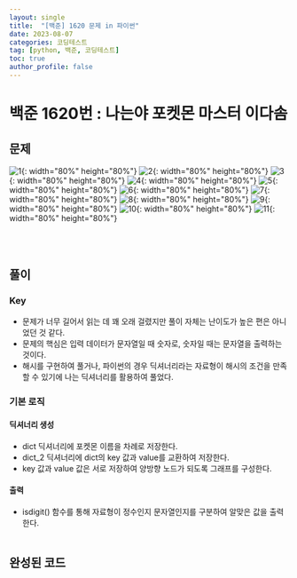 ```yaml
---
layout: single
title:  "[백준] 1620 문제 in 파이썬"
date: 2023-08-07
categories: 코딩테스트
tag: [python, 백준, 코딩테스트]
toc: true
author_profile: false
---
```


# 백준 1620번 : 나는야 포켓몬 마스터 이다솜

## 문제
![1](/images/baekjoon/0807/1620/1.jpg){: width="80%" height="80%"}
![2](/images/baekjoon/0807/1620/2.jpg){: width="80%" height="80%"}
![3](/images/baekjoon/0807/1620/3.jpg){: width="80%" height="80%"}
![4](/images/baekjoon/0807/1620/4.jpg){: width="80%" height="80%"}
![5](/images/baekjoon/0807/1620/5.jpg){: width="80%" height="80%"}
![6](/images/baekjoon/0807/1620/6.jpg){: width="80%" height="80%"}
![7](/images/baekjoon/0807/1620/7.jpg){: width="80%" height="80%"}
![8](/images/baekjoon/0807/1620/8.jpg){: width="80%" height="80%"}
![9](/images/baekjoon/0807/1620/9.jpg){: width="80%" height="80%"}
![10](/images/baekjoon/0807/1620/10.jpg){: width="80%" height="80%"}
![11](/images/baekjoon/0807/1620/11.jpg){: width="80%" height="80%"}

<br><br>

## 풀이
### Key
- 문제가 너무 길어서 읽는 데 꽤 오래 걸렸지만 풀이 자체는 난이도가 높은 편은 아니었던 것 같다.
- 문제의 핵심은 입력 데이터가 문자열일 때 숫자로, 숫자일 때는 문자열을 출력하는 것이다. 
- 해시를 구현하여 풀거나, 파이썬의 경우 딕셔너리라는 자료형이 해시의 조건을 만족할 수 있기에 나는 딕셔너리를 활용하여 풀었다.

### 기본 로직
#### 딕셔너리 생성
- dict 딕셔너리에 포켓몬 이름을 차례로 저장한다.
- dict_2 딕셔너리에 dict의 key 값과 value를 교환하여 저장한다.
- key 값과 value 값은 서로 저장하여 양방향 노드가 되도록 그래프를 구성한다.<br>
#### 출력
- isdigit() 함수를 통해 자료형이 정수인지 문자열인지를 구분하여 알맞은 값을 출력한다.
<br><br>
## 완성된 코드
<script src="https://gist.github.com/BEANyyy/9224f34bcb4f3345a2a4789c583d710b.js"></script>